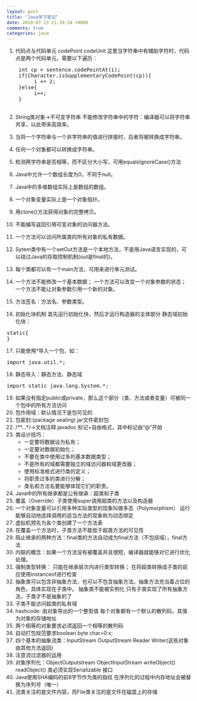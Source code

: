 ```yaml
---
layout: post
title: "Java学习笔记"
date: 2010-07-13 21:39:34 +0800
comments: true
categories: java
---
```


1. 代码点与代码单元 codePoint codeUnit
这里当字符串中有辅助字符时，代码点是两个代码单元，需要以下遍历：
 	<pre>
 	int cp = sentence.codePointAt(i);
	if(Character.isSupplementaryCodePoint(cp)){
         i += 2;
	}else{
         i++;
	}
	</pre>
 
2. String类对象->不可变字符串
不能修改字符串中的字符：编译器可以将字符串共享，以此带来高效率。
3. 当将一个字符串与一个非字符串的值进行拼接时，后者将被转换成字符串。
4. 任何一个对象都可以转换成字符串。
5. 检测两字符串是否相等，而不区分大小写，可用equalsIgnoreCase()方法
6. Java中允许一个数组长度为0，不同于null。
7. Java中的多维数组实际上是数组的数组。
8. 一个对象变量实际上是一个对象指针。
9. 用clone()方法获得对象的完整拷贝。
10. 不能编写返回引用可变对象的访问器方法。
11. 一个方法可以访问所属类的所有对象的私有数据。
12. Sytem类中有一个setOut方法是一个本地方法，不是用Java语言实现的，可以绕过Java的存取控制机制(out是final的)。
13. 每个类都可以有一个main方法，可用来进行单元测试。
14. 一个方法不能修改一个基本数据；
一个方法可以改变一个对象参数的状态；
一个方法不能让对象参数引用一个新的对象。
15. 方法签名：方法名、参数类型。
16. 初始化块机制
首先运行初始化快，然后才运行构造器的主体部分
静态域初始化块：
<pre>
static{
}
</pre>
17. 只能使用*导入一个包，如：
<pre>
import java.util.*;
</pre>
18. 静态导入：静态方法、静态域
<pre>
import static java.lang.System.*;
</pre>
19. 如果没有指定public或private，那么这个部分（类、方法或者变量）可被同一个包中的所有方法访问
20. 包作用域：默认情况下是包可见的
21. 包密封:(package sealing) jar文件密封包
22. /**…*/-&gt;文档注释 javadoc
标记+自由格式，其中标记由”@”开始
23. 类设计技巧：
	- 一定要将数据设为私有；
	- 一定要对数据初始化；
	- 不要在类中使用过多的基本数据类型；
	- 不是所有的域都需要独立的域访问器和域更改器；
	- 使用标准格式进行类的定义；
	- 将职责过多的类进行分解；
	- 类名和方法名要能够体现它们的职责。
24. Java中的所有继承都是公有继承：超类和子类
25. 覆盖（Override）子类使用super调用超类的方法以及构造器
26. 一个对象变量可以引用多种实际类型的现象叫做多态（Polymorphism）
运行能够自动地选择调用的适当方法的现象称为动态绑定
27. 虚拟机预先为各个类创建了一个方法表
28. 在覆盖一个方法时，子类方法不能低于超类方法的可见性
29. 阻止继承的两种方法：final类的方法自动成为final方法（不包括域），final方法
30. 内联的概念：如果一个方法没有被覆盖并且很短，编译器就能够对它进行优化处理。
31. 强制类型转换：
只能在继承层次内进行类型转换；
在将超类转换成子类的前应使用instanceof进行检查
32. 抽象类可以包含非抽象方法，也可以不包含抽象方法。抽象方法充当着占位的角色，具体实现在子类中。
抽象类不能被实例化
只有子类实现了所有抽象方法，子类才不是抽象的了
33. 子类不能访问超类的私有域
34. hashcode: 由对象导出的一个整型值
每个对象都有一个默认的散列码，其值为对象的存储地址
35. 两个相等的对象要求必须返回一个相等的散列码
36. 自动打包规范要求boolean byte char=0:x;
37. 四个基本的抽象流类：InputStream OutputStream Reader Writer(这些对象由其他方法返回)
38. 注意流过滤器的运用
39. 对象序列化：ObjectOutputstream ObjectInputStream writeObject() readObject()
类必须实现Serializable 接口
40. Java使用SHA编码的前8字节作为类的指纹
在序列化的过程中内存地址会被替换为序列号（唯一）
41. 流类关注的是文件内容，而File类关注的是文件在磁盘上的存储